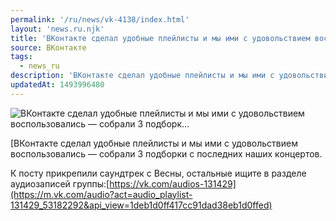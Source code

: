 ```yaml
---
permalink: '/ru/news/vk-4138/index.html'
layout: 'news.ru.njk'
title: 'ВКонтакте сделал удобные плейлисты и мы ими с удовольствием воспользовались — собрали 3 подборк'
source: ВКонтакте
tags:
  - news_ru
description: 'ВКонтакте сделал удобные плейлисты и мы ими с удовольствием воспользовались — собрали 3 подборк…'
updatedAt: 1493996480
---
```

![ВКонтакте сделал удобные плейлисты и мы ими с удовольствием воспользовались — собрали 3 подборк…](https://sun9-64.userapi.com/impf/c637630/v637630075/3d839/QoS1sHwG3kY.jpg?size=512x512&quality=96&proxy=1&sign=78f0106029e090c8282f188bbe1dea0a&c_uniq_tag=rswCnCSV4C4IHfNBivKw_eISXAbwtArby3iNpAlcW5E&type=album)

[ВКонтакте сделал удобные плейлисты и мы ими с удовольствием воспользовались — собрали 3 подборки с последних наших концертов.

К посту прикрепили саундтрек с Весны, остальные ищите в разделе аудиозаписей группы:[https://vk.com/audios-131429](https://m.vk.com/audio?act=audio_playlist-131429_53182292&api_view=1deb1d0ff417cc91dad38eb1d0ffed)

